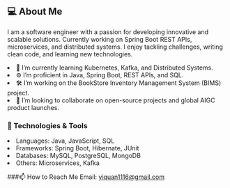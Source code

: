 <!--
**miracle1116/miracle1116** is a ✨ _special_ ✨ repository because its `README.md` (this file) appears on your GitHub profile.

Here are some ideas to get you started:

- 🔭 I’m currently working on ...
- 🌱 I’m currently learning ...
- 👯 I’m looking to collaborate on ...
- 🤔 I’m looking for help with ...
- 💬 Ask me about ...
- 📫 How to reach me: ...
- 😄 Pronouns: ...
- ⚡ Fun fact: ...
-->
## 💻 About Me
I am a software engineer with a passion for developing innovative and scalable solutions. Currently working on Spring Boot REST APIs, microservices, and distributed systems. I enjoy tackling challenges, writing clean code, and learning new technologies.

<li>🌱 I’m currently learning Kubernetes, Kafka, and Distributed Systems.</li>
<li>⚙️ I’m proficient in Java, Spring Boot, REST APIs, and SQL.</li>
<li>🛠 I’m working on the BookStore Inventory Management System (BIMS) project.</li>
<li>👯 I’m looking to collaborate on open-source projects and global AIGC product launches.</li>

### 🔧 Technologies & Tools
<li>Languages: Java, JavaScript, SQL </li>
<li>Frameworks: Spring Boot, Hibernate, JUnit </li>
<li>Databases: MySQL, PostgreSQL, MongoDB </li>
<li>Others: Microservices, Kafka

###📫 How to Reach Me
Email: yiquan1116@gmail.com
